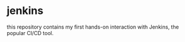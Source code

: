 # jenkins
this repository contains my first hands-on interaction with Jenkins, the popular CI/CD tool. 
